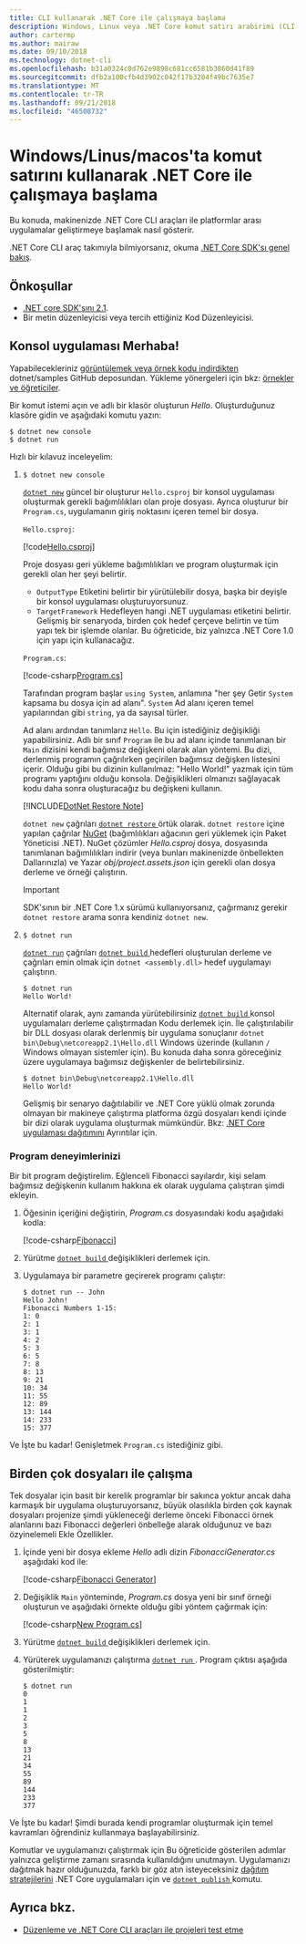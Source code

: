 ```yaml
---
title: CLI kullanarak .NET Core ile çalışmaya başlama
description: Windows, Linux veya .NET Core komut satırı arabirimi (CLI) kullanarak macOS üzerinde .NET Core ile çalışmaya başlama gösteren adım adım bir öğretici.
author: cartermp
ms.author: mairaw
ms.date: 09/10/2018
ms.technology: dotnet-cli
ms.openlocfilehash: b31a0324c0d762e9898c681cc6581b3860d41f89
ms.sourcegitcommit: dfb2a100cfb4d3902c042f17b3204f49bc7635e7
ms.translationtype: MT
ms.contentlocale: tr-TR
ms.lasthandoff: 09/21/2018
ms.locfileid: "46508732"
---
```

# <a name="getting-started-with-net-core-on-windowslinuxmacos-using-the-command-line"></a>Windows/Linus/macos'ta komut satırını kullanarak .NET Core ile çalışmaya başlama

Bu konuda, makinenizde .NET Core CLI araçları ile platformlar arası uygulamalar geliştirmeye başlamak nasıl gösterir.

.NET Core CLI araç takımıyla bilmiyorsanız, okuma [.NET Core SDK'sı genel bakış](../tools/index.md).

## <a name="prerequisites"></a>Önkoşullar

- [.NET core SDK'sını 2.1](https://www.microsoft.com/net/download/core).
- Bir metin düzenleyicisi veya tercih ettiğiniz Kod Düzenleyicisi.

## <a name="hello-console-app"></a>Konsol uygulaması Merhaba!

Yapabilecekleriniz [görüntülemek veya örnek kodu indirdikten](https://github.com/dotnet/samples/tree/master/core/console-apps/HelloMsBuild) dotnet/samples GitHub deposundan. Yükleme yönergeleri için bkz: [örnekler ve öğreticiler](../../samples-and-tutorials/index.md#viewing-and-downloading-samples).

Bir komut istemi açın ve adlı bir klasör oluşturun *Hello*. Oluşturduğunuz klasöre gidin ve aşağıdaki komutu yazın:

```console
$ dotnet new console
$ dotnet run
```

Hızlı bir kılavuz inceleyelim:

1. `$ dotnet new console`

   [`dotnet new`](../tools/dotnet-new.md) güncel bir oluşturur `Hello.csproj` bir konsol uygulaması oluşturmak gerekli bağımlılıkları olan proje dosyası.  Ayrıca oluşturur bir `Program.cs`, uygulamanın giriş noktasını içeren temel bir dosya.

   `Hello.csproj`:

   [!code[Hello.csproj](../../../samples/core/console-apps/HelloMsBuild/Hello.csproj)]

   Proje dosyası geri yükleme bağımlılıkları ve program oluşturmak için gerekli olan her şeyi belirtir.

   * `OutputType` Etiketini belirtir bir yürütülebilir dosya, başka bir deyişle bir konsol uygulaması oluşturuyorsunuz.
   * `TargetFramework` Hedefleyen hangi .NET uygulaması etiketini belirtir. Gelişmiş bir senaryoda, birden çok hedef çerçeve belirtin ve tüm yapı tek bir işlemde olanlar. Bu öğreticide, biz yalnızca .NET Core 1.0 için yapı için kullanacağız.

   `Program.cs`:

   [!code-csharp[Program.cs](../../../samples/core/console-apps/HelloMsBuild/Program.cs)]

   Tarafından program başlar `using System`, anlamına "her şey Getir `System` kapsama bu dosya için ad alanı". `System` Ad alanı içeren temel yapılarından gibi `string`, ya da sayısal türler.

   Ad alanı ardından tanımlarız `Hello`. Bu için istediğiniz değişikliği yapabilirsiniz. Adlı bir sınıf `Program` ile bu ad alanı içinde tanımlanan bir `Main` dizisini kendi bağımsız değişkeni olarak alan yöntemi. Bu dizi, derlenmiş programın çağrılırken geçirilen bağımsız değişken listesini içerir. Olduğu gibi bu dizinin kullanılmaz: "Hello World!" yazmak için tüm programı yaptığını olduğu konsola. Değişiklikleri olmanızı sağlayacak kodu daha sonra oluşturacağız bu değişkeni kullanın.

   [!INCLUDE[DotNet Restore Note](~/includes/dotnet-restore-note.md)]

   `dotnet new` çağrıları [ `dotnet restore` ](../tools/dotnet-restore.md) örtük olarak. `dotnet restore` içine yapılan çağrılar [NuGet](https://www.nuget.org/) (bağımlılıkları ağacının geri yüklemek için Paket Yöneticisi .NET). NuGet çözümler *Hello.csproj* dosya, dosyasında tanımlanan bağımlılıkları indirir (veya bunları makinenizde önbellekten Dallarınızla) ve Yazar *obj/project.assets.json* için gerekli olan dosya derleme ve örneği çalıştırın. 
   
   > [!IMPORTANT]
   > SDK'sının bir .NET Core 1.x sürümü kullanıyorsanız, çağırmanız gerekir `dotnet restore` arama sonra kendiniz `dotnet new`.

2. `$ dotnet run`

   [`dotnet run`](../tools/dotnet-run.md) çağrıları [ `dotnet build` ](../tools/dotnet-build.md) hedefleri oluşturulan derleme ve çağrıları emin olmak için `dotnet <assembly.dll>` hedef uygulamayı çalıştırın.

    ```console
    $ dotnet run
    Hello World!
    ```

    Alternatif olarak, aynı zamanda yürütebilirsiniz [ `dotnet build` ](../tools/dotnet-build.md) konsol uygulamaları derleme çalıştırmadan Kodu derlemek için. İle çalıştırılabilir bir DLL dosyası olarak derlenmiş bir uygulama sonuçlanır `dotnet bin\Debug\netcoreapp2.1\Hello.dll` Windows üzerinde (kullanın `/` Windows olmayan sistemler için). Bu konuda daha sonra göreceğiniz üzere uygulamaya bağımsız değişkenler de belirtebilirsiniz.
    ```console
    $ dotnet bin\Debug\netcoreapp2.1\Hello.dll
    Hello World!
    ```

    Gelişmiş bir senaryo dağıtılabilir ve .NET Core yüklü olmak zorunda olmayan bir makineye çalıştırma platforma özgü dosyaları kendi içinde bir dizi olarak uygulama oluşturmak mümkündür. Bkz: [.NET Core uygulaması dağıtımını](../deploying/index.md) Ayrıntılar için.

### <a name="augmenting-the-program"></a>Program deneyimlerinizi

Bir bit program değiştirelim. Eğlenceli Fibonacci sayılardır, kişi selam bağımsız değişkenin kullanım hakkına ek olarak uygulama çalıştıran şimdi ekleyin.

1. Öğesinin içeriğini değiştirin, *Program.cs* dosyasındaki kodu aşağıdaki kodla:

   [!code-csharp[Fibonacci](../../../samples/core/console-apps/fibonacci-msbuild/Program.cs)]

2. Yürütme [ `dotnet build` ](../tools/dotnet-build.md) değişiklikleri derlemek için.

3. Uygulamaya bir parametre geçirerek programı çalıştır:

   ```console
   $ dotnet run -- John
   Hello John!
   Fibonacci Numbers 1-15:
   1: 0
   2: 1
   3: 1
   4: 2
   5: 3
   6: 5
   7: 8
   8: 13
   9: 21
   10: 34
   11: 55
   12: 89
   13: 144
   14: 233
   15: 377
   ```

Ve İşte bu kadar!  Genişletmek `Program.cs` istediğiniz gibi.

## <a name="working-with-multiple-files"></a>Birden çok dosyaları ile çalışma

Tek dosyalar için basit bir kerelik programlar bir sakınca yoktur ancak daha karmaşık bir uygulama oluşturuyorsanız, büyük olasılıkla birden çok kaynak dosyaları projenize şimdi yükleneceği derleme önceki Fibonacci örnek alanlarını bazı Fibonacci değerleri önbelleğe alarak olduğunuz ve bazı özyinelemeli Ekle Özellikler.

1. İçinde yeni bir dosya ekleme *Hello* adlı dizin *FibonacciGenerator.cs* aşağıdaki kod ile:

   [!code-csharp[Fibonacci Generator](../../../samples/core/console-apps/FibonacciBetterMsBuild/FibonacciGenerator.cs)]

2. Değişiklik `Main` yönteminde, *Program.cs* dosya yeni bir sınıf örneği oluşturun ve aşağıdaki örnekte olduğu gibi yöntem çağırmak için:

   [!code-csharp[New Program.cs](../../../samples/core/console-apps/FibonacciBetterMsBuild/Program.cs)]

3. Yürütme [ `dotnet build` ](../tools/dotnet-build.md) değişiklikleri derlemek için.

4. Yürüterek uygulamanızı çalıştırma [ `dotnet run` ](../tools/dotnet-run.md). Program çıktısı aşağıda gösterilmiştir:

   ```console
   $ dotnet run
   0
   1
   1
   2
   3
   5
   8
   13
   21
   34
   55
   89
   144
   233
   377
   ```

Ve İşte bu kadar! Şimdi burada kendi programlar oluşturmak için temel kavramları öğrendiniz kullanmaya başlayabilirsiniz.

Komutlar ve uygulamanızı çalıştırmak için Bu öğreticide gösterilen adımlar yalnızca geliştirme zamanı sırasında kullanıldığını unutmayın. Uygulamanızı dağıtmak hazır olduğunuzda, farklı bir göz atın isteyeceksiniz [dağıtım stratejilerini](../deploying/index.md) .NET Core uygulamaları için ve [ `dotnet publish` ](../tools/dotnet-publish.md) komutu.

## <a name="see-also"></a>Ayrıca bkz.

* [Düzenleme ve .NET Core CLI araçları ile projeleri test etme](testing-with-cli.md)
